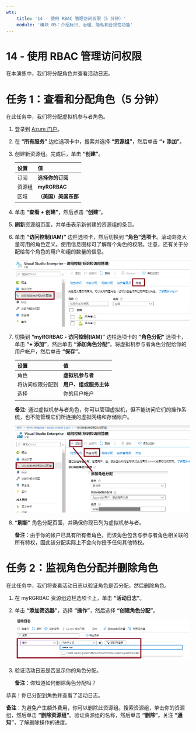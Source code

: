 ```yaml
---
wts:
    title: '14 - 使用 RBAC 管理访问权限（5 分钟）'
    module: '模块 05：介绍标识、治理、隐私和合规性功能'
---
```

# 14 - 使用 RBAC 管理访问权限

在本演练中，我们将分配角色并查看活动日志。 

# 任务 1：查看和分配角色（5 分钟）

在此任务中，我们将分配虚拟机参与者角色。 

1. 登录到 [Azure 门户](https://portal.azure.com)。

2. 在 **“所有服务”** 边栏选项卡中，搜索并选择 **“资源组”**，然后单击 **“+ 添加”**。

3. 创建新资源组。完成后，单击 **“创建”**。 

    | 设置 | 值 |
    | -- | -- |
    | 订阅 | **选择你的订阅** |
    | 资源组 | **myRGRBAC** |
    | 区域 | **（美国）美国东部** |
    | | |

4. 单击 **“查看 + 创建”**，然后点击 **“创建”**。

5. **刷新**资源组页面，并单击表示新创建的资源组的条目。

6. 单击 **“访问控制(IAM)”** 边栏选项卡，然后切换到 **“角色”选项卡**。滚动浏览大量可用的角色定义。使用信息图标可了解每个角色的权限。注意，还有关于分配给每个角色的用户和组的数量的信息。

    ![“IAM 角色”边栏选项卡的屏幕截图。其中显示了所有者、参与者和读取者角色。](../images/1501.png)

7. 切换到 **“myRGRBAC - 访问控制(IAM)”** 边栏选项卡的 **“角色分配”** 选项卡，单击 **“+ 添加”**，然后单击 **“添加角色分配”**。将虚拟机参与者角色分配给你的用户帐户，然后单击 **“保存”**。 

    | 设置 | 值 |
    | -- | -- |
    | 角色 | **虚拟机参与者** |
    | 将访问权限分配到 | **用户、组或服务主体** |
    | 选择 | 你的用户帐户 |
    | | |

    **备注:** 通过虚拟机参与者角色，你可以管理虚拟机，但不能访问它们的操作系统，也不能管理它们所连接的虚拟网络和存储帐户。

    ![此屏幕截图显示了“添加角色分配”页面，其中填写了必要信息。](../images/1502.png)

8. **“刷新”** 角色分配页面，并确保你现已列为虚拟机参与者。 

    **备注**：由于你的帐户已具有所有者角色，而该角色包含与参与者角色相关联的所有特权，因此该分配实际上不会向你授予任何其他特权。

# 任务 2：监视角色分配并删除角色

在此任务中，我们将查看活动日志以验证角色是否分配，然后删除角色。 

1. 在 myRGRBAC 资源组边栏选项卡上，单击 **“活动日志”**。

2. 单击 **“添加筛选器”**，选择 **“操作”**，然后选择 **“创建角色分配”**。

    ![此屏幕截图显示了“活动日志”页面，其中已配置筛选器。](../images/1503.png)

3. 验证活动日志是否显示你的角色分配。 

    **备注**：你知道如何删除角色分配吗？

恭喜！你已分配到角色并查看了活动日志。 

**备注**：为避免产生额外费用，你可以删除此资源组。搜索资源组，单击你的资源组，然后单击 **“删除资源组”**。验证资源组的名称，然后单击 **“删除”**。关注 **“通知”**，了解删除操作的进度。


